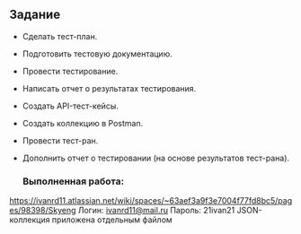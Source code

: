 ## Задание ##
- Сделать тест-план.
- Подготовить тестовую документацию.
- Провести тестирование.
- Написать отчет о результатах тестирования.
- Создать API-тест-кейсы.
- Создать коллекцию в Postman.
- Провести тест-ран.
- Дополнить отчет о тестировании (на основе результатов тест-рана).

  ### Выполненная работа:
https://ivanrd11.atlassian.net/wiki/spaces/~63aef3a9f3e7004f77fd8bc5/pages/98398/Skyeng
Логин: ivanrd11@mail.ru
Пароль: 21ivan21
JSON- коллекция приложена отдельным файлом
